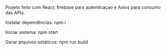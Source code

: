 Projeto feito com React, firebase para autenticaçao e Axios para consumo das APIs.

Instalar dependências:
npm i

Iniciar sistema:
npm start

Gerar arquivos estáticos:
npm run build